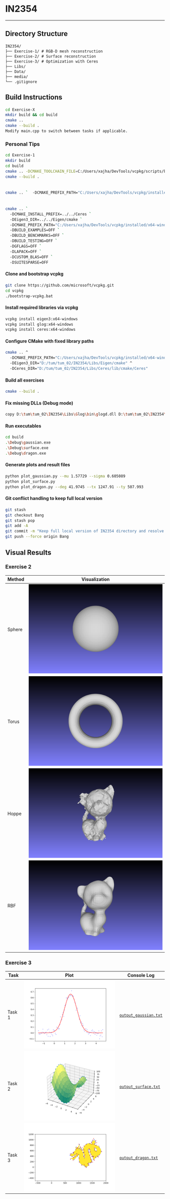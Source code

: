 # IN2354
---

## Directory Structure

```
IN2354/
├── Exercise-1/ # RGB-D mesh reconstruction
├── Exercise-2/ # Surface reconstruction
├── Exercise-3/ # Optimization with Ceres
├── Libs/
├── Data/
├── media/
└── .gitignore
```

## Build Instructions

```bash
cd Exercise-X
mkdir build && cd build
cmake ..
cmake --build .
Modify main.cpp to switch between tasks if applicable.
```

### Personal Tips

```bash
cd Exercise-1
mkdir build
cd build
cmake .. -DCMAKE_TOOLCHAIN_FILE=C:/Users/xajha/DevTools/vcpkg/scripts/buildsystems/vcpkg.cmake -DEigen3_DIR=../Libs/eigen-3.4.0/cmake
cmake --build .


cmake .. `  -DCMAKE_PREFIX_PATH="C:/Users/xajha/DevTools/vcpkg/installed/x64-windows;D:/tum/tum_02/IN2354/Libs/Glog;D:/tum/tum_02/IN2354/Libs/Ceres" `  -DEigen3_DIR="D:/tum/tum_02/IN2354/Libs/Eigen/cmake" `  -DCeres_DIR="D:/tum/tum_02/IN2354/Libs/Ceres/lib/cmake/Ceres" `  -Dglog_USE_STATIC_LIBS=ON    


cmake .. `
  -DCMAKE_INSTALL_PREFIX=../../Ceres `
  -DEigen3_DIR=../../Eigen/cmake `
  -DCMAKE_PREFIX_PATH="C:/Users/xajha/DevTools/vcpkg/installed/x64-windows" `
  -DBUILD_EXAMPLES=OFF `
  -DBUILD_BENCHMARKS=OFF `
  -DBUILD_TESTING=OFF `
  -DGFLAGS=OFF `
  -DLAPACK=OFF `
  -DCUSTOM_BLAS=OFF `
  -DSUITESPARSE=OFF
```

#### Clone and bootstrap vcpkg
```bash
git clone https://github.com/microsoft/vcpkg.git
cd vcpkg
./bootstrap-vcpkg.bat
```

#### Install required libraries via vcpkg
```bash
vcpkg install eigen3:x64-windows
vcpkg install glog:x64-windows
vcpkg install ceres:x64-windows
```

#### Configure CMake with fixed library paths
```bash
cmake .. ^
  -DCMAKE_PREFIX_PATH="C:/Users/xajha/DevTools/vcpkg/installed/x64-windows;D:/tum/tum_02/IN2354/Libs/Glog;D:/tum/tum_02/IN2354/Libs/Ceres" ^
  -DEigen3_DIR="D:/tum/tum_02/IN2354/Libs/Eigen/cmake" ^
  -DCeres_DIR="D:/tum/tum_02/IN2354/Libs/Ceres/lib/cmake/Ceres"
```

#### Build all exercises
```bash
cmake --build .
```

#### Fix missing DLLs (Debug mode)
```bash
copy D:\tum\tum_02\IN2354\Libs\Glog\bin\glogd.dll D:\tum\tum_02\IN2354\Exercise-3\build\Debug\
```

#### Run executables
```bash
cd build
.\Debug\gaussian.exe
.\Debug\surface.exe
.\Debug\dragon.exe
```

#### Generate plots and result files
```bash
python plot_gaussian.py --mu 1.57729 --sigma 0.605089
python plot_surface.py
python plot_dragon.py --deg 41.9745 --tx 1247.91 --ty 507.993
```

#### Git conflict handling to keep full local version
```bash
git stash
git checkout Bang
git stash pop
git add -A
git commit -m "Keep full local version of IN2354 directory and resolve all stash merge conflicts"
git push --force origin Bang
```

##  Visual Results 
### Exercise 2
| Method | Visualization           |
| ------ | ----------------------- |
| Sphere | ![](./Media/sphere.png) |
| Torus  | ![](./Media/torus.png)  |
| Hoppe  | ![](./Media/hoppe.png)  |
| RBF    | ![](./Media/rbf.png)    |


### Exercise 3

| Task    | Plot                      | Console Log                |
|---------|---------------------------|----------------------------|
| Task 1  | ![](./Media/gaussian.png) | [`output_gaussian.txt`](./Media/output_gaussian.txt) |
| Task 2  | ![](./Media/surface.png)  | [`output_surface.txt`](./Media/output_surface.txt)   |
| Task 3  | ![](./Media/dragon.png)   | [`output_dragon.txt`](./Media/output_dragon.txt)     |



